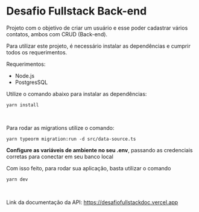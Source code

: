# Desafio Fullstack Back-end

Projeto com o objetivo de criar um usuário e esse poder cadastrar vários contatos, ambos com CRUD (Back-end).

Para utilizar este projeto, é necessário instalar as dependências e cumprir todos os requerimentos.

Requerimentos: 
- Node.js
- PostgresSQL

Utilize o comando abaixo para instalar as dependências:

````
yarn install
````
<br>

Para rodar as migrations utilize o comando:

```
yarn typeorm migration:run -d src/data-source.ts
```

**Configure as variáveis de ambiente no seu .env**, passando as credenciais corretas para conectar em seu banco local


Com isso feito, para rodar sua aplicação, basta utilizar o comando
````
yarn dev
````

<br>

Link da documentação da API: https://desafiofullstackdoc.vercel.app
